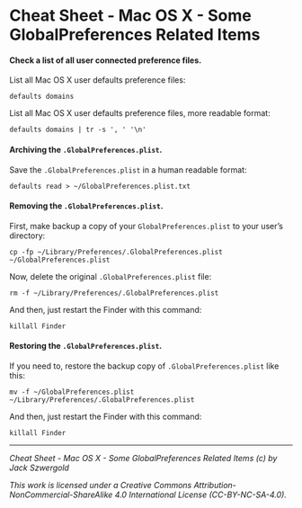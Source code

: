 # Cheat Sheet - Mac OS X - Some GlobalPreferences Related Items

#### Check a list of all user connected preference files.

List all Mac OS X user defaults preference files:

    defaults domains

List all Mac OS X user defaults preference files, more readable format:

    defaults domains | tr -s ', ' '\n'

#### Archiving the `.GlobalPreferences.plist`.

Save the `.GlobalPreferences.plist` in a human readable format:

	defaults read > ~/GlobalPreferences.plist.txt
	
#### Removing the `.GlobalPreferences.plist`.

First, make backup a copy of your `GlobalPreferences.plist` to your user’s directory:

	cp -fp ~/Library/Preferences/.GlobalPreferences.plist ~/GlobalPreferences.plist
	
Now, delete the original `.GlobalPreferences.plist` file:

    rm -f ~/Library/Preferences/.GlobalPreferences.plist

And then, just restart the Finder with this command:

    killall Finder

#### Restoring the `.GlobalPreferences.plist`.

If you need to, restore the backup copy of `.GlobalPreferences.plist` like this:

    mv -f ~/GlobalPreferences.plist ~/Library/Preferences/.GlobalPreferences.plist

And then, just restart the Finder with this command:

    killall Finder

***

*Cheat Sheet - Mac OS X - Some GlobalPreferences Related Items (c) by Jack Szwergold*

*This work is licensed under a Creative Commons Attribution-NonCommercial-ShareAlike 4.0 International License (CC-BY-NC-SA-4.0).*